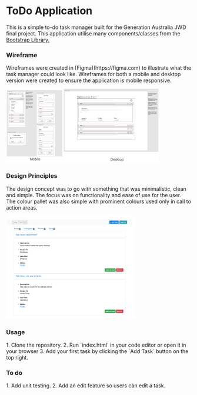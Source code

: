 <h1>ToDo Application</h1>

This is a simple to-do task manager built for the Generation Australia JWD final project.
This application utilise many components/classes from the [Bootstrap Library.](https://getbootstrap.com/docs/5.1/getting-started/introduction/)

<h3>Wireframe</h3>
Wireframes were created in [Figma](https://figma.com) to illustrate what the task manager could look like.
Wireframes for both a mobile and desktop version were created to ensure the application is mobile responsive.
<p>
  <img src="./img/wireframeMobile.png" height="200" title="mobile-wireframe" alt="mobile-wireframe">
  <img src="./img/wireframeDesktop.png" height="200" title="desktop-wireframe" alt="desktop-wireframe">
</p>

<h3>Design Principles</h3>
The design concept was to go with something that was minimalistic, clean and simple. The focus was on functionality and ease of use for the user.
The colour pallet was also simple with prominent colours used only in call to action areas.

<p>
  <img src="./img/screenshot.png" width="350" title="mobile-wireframe" alt="mobile-wireframe">
</p>

<h3>Usage</h3>
1. Clone the repository.
2. Run `index.html` in your code editor or open it in your browser
3. Add your first task by clicking the `Add Task` button on the top right.

<h3>To do</h3>
1. Add unit testing.
2. Add an edit feature so users can edit a task.